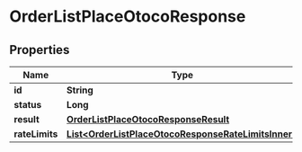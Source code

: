 

# OrderListPlaceOtocoResponse


## Properties

| Name | Type | Description | Notes |
|------------ | ------------- | ------------- | -------------|
|**id** | **String** |  |  [optional] |
|**status** | **Long** |  |  [optional] |
|**result** | [**OrderListPlaceOtocoResponseResult**](OrderListPlaceOtocoResponseResult.md) |  |  [optional] |
|**rateLimits** | [**List&lt;OrderListPlaceOtocoResponseRateLimitsInner&gt;**](OrderListPlaceOtocoResponseRateLimitsInner.md) |  |  [optional] |



